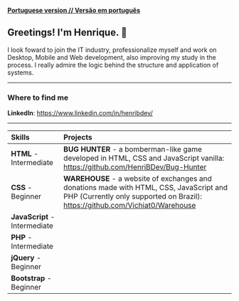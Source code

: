 [**Portuguese version // Versão em português**](README.md)

## Greetings! I'm Henrique. :wave:

I look foward to join the IT industry, professionalize myself and work on Desktop, Mobile and Web development, also improving my study in the process. I really admire the logic behind the structure and application of systems.

---

### Where to find me

**LinkedIn**: https://www.linkedin.com/in/henribdev/

---

| Skills | Projects |
|:---|:---|
|**HTML** - Intermediate    |**BUG HUNTER** - a bomberman-like game developed in HTML, CSS and JavaScript vanilla: https://github.com/HenriBDev/Bug-Hunter|
|**CSS** - Beginner    |**WAREHOUSE** - a website of exchanges and donations made with HTML, CSS, JavaScript and PHP (Currently only supported on Brazil): https://github.com/Vichiat0/Warehouse|
|**JavaScript** - Intermediate    | |
|**PHP** - Intermediate    | |
|**jQuery** - Beginner    | |
|**Bootstrap** - Beginner    | |
